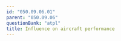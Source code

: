 ```yaml
---
id: "050.09.06.01"
parent: "050.09.06"
questionBank: "atpl"
title: Influence on aircraft performance
---
```

